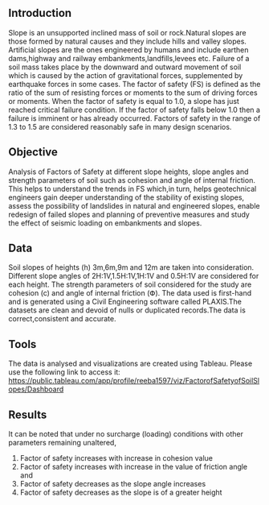 ## Introduction

Slope is an unsupported inclined mass of soil or rock.Natural slopes are those formed by natural causes and they include hills and valley slopes.
Artificial slopes are the ones engineered by humans and include earthen dams,highway and railway embankments,landfills,levees etc.
Failure of a soil mass takes place by the downward and outward movement of soil which is caused by the action of gravitational forces, supplemented by earthquake forces in some cases. 
The factor of safety (FS)  is defined as the ratio of the sum of resisting forces or moments to the sum of driving forces or moments. When the factor of safety is equal to 1.0, a slope has just reached critical failure condition. If the factor of safety falls below 1.0 then a failure is imminent  or has already occurred. Factors of safety in the range of 1.3 to 1.5 are considered reasonably safe in many design scenarios.

## Objective

Analysis of Factors of Safety at different slope heights, slope angles and strength parameters of soil such as cohesion and angle of internal friction.
This helps to understand the trends in FS which,in turn, helps geotechnical engineers gain deeper understanding of the stability of existing slopes, 
assess the possibility of landslides in natural and engineered slopes, enable redesign of failed slopes and planning of preventive measures and study the effect of seismic loading on embankments and slopes.

## Data

Soil slopes of heights (h) 3m,6m,9m and 12m are taken into consideration.
Different slope angles of 2H:1V,1.5H:1V,1H:1V and 0.5H:1V are considered for each height.
The strength parameters of soil considered for the study are cohesion (c) and angle of internal friction (Փ).
The data used is first-hand and is generated using a Civil Engineering software called PLAXIS.The datasets are clean and devoid of nulls or duplicated records.The data is correct,consistent and accurate.

## Tools

The data is analysed and visualizations are created using Tableau. Please use the following link to access it:
https://public.tableau.com/app/profile/reeba1597/viz/FactorofSafetyofSoilSlopes/Dashboard

## Results

It can be noted that under no surcharge (loading) conditions with other parameters remaining unaltered,

1.	Factor of safety increases with increase in cohesion value
2.	Factor of safety increases with increase in the value of friction angle and
3.  Factor of safety decreases as the slope angle increases
4.  Factor of safety decreases as the slope is of a greater height

